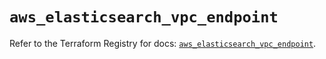 # `aws_elasticsearch_vpc_endpoint`

Refer to the Terraform Registry for docs: [`aws_elasticsearch_vpc_endpoint`](https://registry.terraform.io/providers/hashicorp/aws/6.9.0/docs/resources/elasticsearch_vpc_endpoint).
